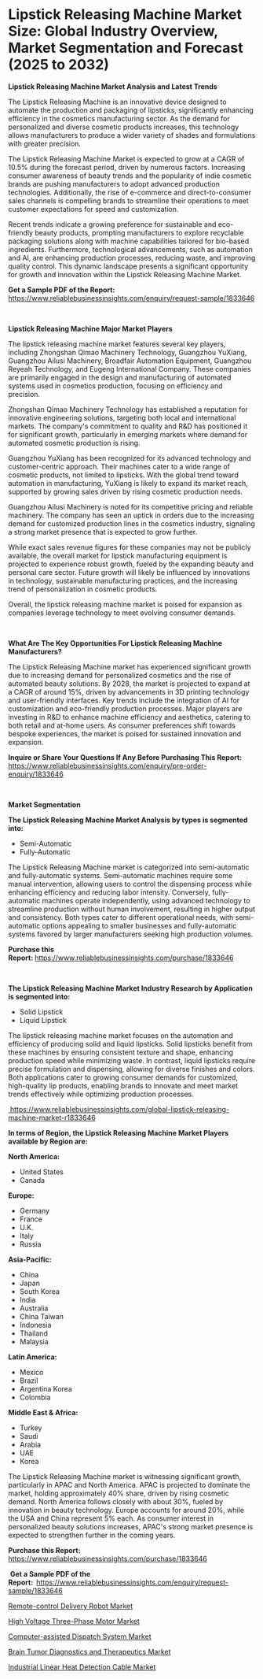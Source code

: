 <p><h1>Lipstick Releasing Machine Market Size: Global Industry Overview, Market Segmentation and Forecast (2025 to 2032)</h1></p><p><strong>Lipstick Releasing Machine Market Analysis and Latest Trends</strong></p>
<p><p>The Lipstick Releasing Machine is an innovative device designed to automate the production and packaging of lipsticks, significantly enhancing efficiency in the cosmetics manufacturing sector. As the demand for personalized and diverse cosmetic products increases, this technology allows manufacturers to produce a wider variety of shades and formulations with greater precision.</p><p>The Lipstick Releasing Machine Market is expected to grow at a CAGR of 10.5% during the forecast period, driven by numerous factors. Increasing consumer awareness of beauty trends and the popularity of indie cosmetic brands are pushing manufacturers to adopt advanced production technologies. Additionally, the rise of e-commerce and direct-to-consumer sales channels is compelling brands to streamline their operations to meet customer expectations for speed and customization.</p><p>Recent trends indicate a growing preference for sustainable and eco-friendly beauty products, prompting manufacturers to explore recyclable packaging solutions along with machine capabilities tailored for bio-based ingredients. Furthermore, technological advancements, such as automation and AI, are enhancing production processes, reducing waste, and improving quality control. This dynamic landscape presents a significant opportunity for growth and innovation within the Lipstick Releasing Machine Market.</p></p>
<p><strong>Get a Sample PDF of the Report:&nbsp;</strong> <a href="https://www.reliablebusinessinsights.com/enquiry/request-sample/1833646?utm_campaign=75&utm_medium=2&utm_source=Github&utm_content=ia&utm_term=26032025&utm_id=lipstick-releasing-machine">https://www.reliablebusinessinsights.com/enquiry/request-sample/1833646</a></p>
<p>&nbsp;</p>
<p><strong>Lipstick Releasing Machine Major Market Players</strong></p>
<p><p>The lipstick releasing machine market features several key players, including Zhongshan Qimao Machinery Technology, Guangzhou YuXiang, Guangzhou Ailusi Machinery, Broadfair Automation Equipment, Guangzhou Reyeah Technology, and Eugeng International Company. These companies are primarily engaged in the design and manufacturing of automated systems used in cosmetics production, focusing on efficiency and precision.</p><p>Zhongshan Qimao Machinery Technology has established a reputation for innovative engineering solutions, targeting both local and international markets. The company's commitment to quality and R&D has positioned it for significant growth, particularly in emerging markets where demand for automated cosmetic production is rising.</p><p>Guangzhou YuXiang has been recognized for its advanced technology and customer-centric approach. Their machines cater to a wide range of cosmetic products, not limited to lipsticks. With the global trend toward automation in manufacturing, YuXiang is likely to expand its market reach, supported by growing sales driven by rising cosmetic production needs.</p><p>Guangzhou Ailusi Machinery is noted for its competitive pricing and reliable machinery. The company has seen an uptick in orders due to the increasing demand for customized production lines in the cosmetics industry, signaling a strong market presence that is expected to grow further.</p><p>While exact sales revenue figures for these companies may not be publicly available, the overall market for lipstick manufacturing equipment is projected to experience robust growth, fueled by the expanding beauty and personal care sector. Future growth will likely be influenced by innovations in technology, sustainable manufacturing practices, and the increasing trend of personalization in cosmetic products.</p><p>Overall, the lipstick releasing machine market is poised for expansion as companies leverage technology to meet evolving consumer demands.</p></p>
<p>&nbsp;</p>
<p><strong>What Are The Key Opportunities For Lipstick Releasing Machine Manufacturers?</strong></p>
<p><p>The Lipstick Releasing Machine market has experienced significant growth due to increasing demand for personalized cosmetics and the rise of automated beauty solutions. By 2028, the market is projected to expand at a CAGR of around 15%, driven by advancements in 3D printing technology and user-friendly interfaces. Key trends include the integration of AI for customization and eco-friendly production processes. Major players are investing in R&D to enhance machine efficiency and aesthetics, catering to both retail and at-home users. As consumer preferences shift towards bespoke experiences, the market is poised for sustained innovation and expansion.</p></p>
<p><strong>Inquire or Share Your Questions If Any Before Purchasing This Report:</strong> <a href="https://www.reliablebusinessinsights.com/enquiry/pre-order-enquiry/1833646?utm_campaign=75&utm_medium=2&utm_source=Github&utm_content=ia&utm_term=26032025&utm_id=lipstick-releasing-machine">https://www.reliablebusinessinsights.com/enquiry/pre-order-enquiry/1833646</a></p>
<p>&nbsp;</p>
<p><strong>Market Segmentation</strong></p>
<p><strong>The Lipstick Releasing Machine Market Analysis by types is segmented into:</strong></p>
<p><ul><li>Semi-Automatic</li><li>Fully-Automatic</li></ul></p>
<p><p>The Lipstick Releasing Machine market is categorized into semi-automatic and fully-automatic systems. Semi-automatic machines require some manual intervention, allowing users to control the dispensing process while enhancing efficiency and reducing labor intensity. Conversely, fully-automatic machines operate independently, using advanced technology to streamline production without human involvement, resulting in higher output and consistency. Both types cater to different operational needs, with semi-automatic options appealing to smaller businesses and fully-automatic systems favored by larger manufacturers seeking high production volumes.</p></p>
<p><strong>Purchase this Report:&nbsp;</strong><a href="https://www.reliablebusinessinsights.com/purchase/1833646?utm_campaign=75&utm_medium=2&utm_source=Github&utm_content=ia&utm_term=26032025&utm_id=lipstick-releasing-machine">https://www.reliablebusinessinsights.com/purchase/1833646</a></p>
<p>&nbsp;</p>
<p><strong>The Lipstick Releasing Machine Market Industry Research by Application is segmented into:</strong></p>
<p><ul><li>Solid Lipstick</li><li>Liquid Lipstick</li></ul></p>
<p><p>The lipstick releasing machine market focuses on the automation and efficiency of producing solid and liquid lipsticks. Solid lipsticks benefit from these machines by ensuring consistent texture and shape, enhancing production speed while minimizing waste. In contrast, liquid lipsticks require precise formulation and dispensing, allowing for diverse finishes and colors. Both applications cater to growing consumer demands for customized, high-quality lip products, enabling brands to innovate and meet market trends effectively while optimizing production processes.</p></p>
<p><a href="https://www.reliablebusinessinsights.com/global-lipstick-releasing-machine-market-r1833646?utm_campaign=75&utm_medium=2&utm_source=Github&utm_content=ia&utm_term=26032025&utm_id=lipstick-releasing-machine">&nbsp;https://www.reliablebusinessinsights.com/global-lipstick-releasing-machine-market-r1833646</a></p>
<p><strong>In terms of Region, the Lipstick Releasing Machine Market Players available by Region are:</strong></p>
<p>
    <p> <strong> North America: </strong>
        <ul>
            <li>United States</li>
            <li>Canada</li>
        </ul>
        </p> 
    <p> <strong> Europe: </strong>
        <ul>
            <li>Germany</li>
            <li>France</li>
            <li>U.K.</li>
            <li>Italy</li>
            <li>Russia</li>
        </ul>
        </p> 
    <p> <strong> Asia-Pacific: </strong>
        <ul>
            <li>China</li>
            <li>Japan</li>
            <li>South Korea</li>
            <li>India</li>
            <li>Australia</li>
            <li>China Taiwan</li>
            <li>Indonesia</li>
            <li>Thailand</li>
            <li>Malaysia</li>
        </ul>
        </p> 
    <p> <strong> Latin America: </strong>
        <ul>
            <li>Mexico</li>
            <li>Brazil</li>
            <li>Argentina Korea</li>
            <li>Colombia</li>
        </ul>
        </p> 
    <p> <strong> Middle East & Africa: </strong>
        <ul>
            <li>Turkey</li>
            <li>Saudi</li>
            <li>Arabia</li>
            <li>UAE</li>
            <li>Korea</li>
        </ul>
    </p>
    </p>
<p><p>The Lipstick Releasing Machine market is witnessing significant growth, particularly in APAC and North America. APAC is projected to dominate the market, holding approximately 40% share, driven by rising cosmetic demand. North America follows closely with about 30%, fueled by innovation in beauty technology. Europe accounts for around 20%, while the USA and China represent 5% each. As consumer interest in personalized beauty solutions increases, APAC's strong market presence is expected to strengthen further in the coming years.</p></p>
<p><strong>Purchase this Report: </strong><a href="https://www.reliablebusinessinsights.com/purchase/1833646?utm_campaign=75&utm_medium=2&utm_source=Github&utm_content=ia&utm_term=26032025&utm_id=lipstick-releasing-machine">https://www.reliablebusinessinsights.com/purchase/1833646</a></p>
<p>&nbsp;<strong>Get a Sample PDF of the Report:&nbsp;&nbsp;</strong><a href="https://www.reliablebusinessinsights.com/enquiry/request-sample/1833646?utm_campaign=75&utm_medium=2&utm_source=Github&utm_content=ia&utm_term=26032025&utm_id=lipstick-releasing-machine">https://www.reliablebusinessinsights.com/enquiry/request-sample/1833646</a></p>
<p><strong></strong></p>
<p><p><a href="https://github.com/jensanohishi/Market-Research-Report-List-1/blob/main/remote-control-delivery-robot-market.md?utm_campaign=75&utm_medium=2&utm_source=Github&utm_content=ia&utm_term=26032025&utm_id=lipstick-releasing-machine">Remote-control Delivery Robot Market</a></p><p><a href="https://github.com/cwasicioaie/Market-Research-Report-List-1/blob/main/high-voltage-three-phase-motor-market.md?utm_campaign=75&utm_medium=2&utm_source=Github&utm_content=ia&utm_term=26032025&utm_id=lipstick-releasing-machine">High Voltage Three-Phase Motor Market</a></p><p><a href="https://github.com/kavechoxo/Market-Research-Report-List-1/blob/main/computer-assisted-dispatch-system-market.md?utm_campaign=75&utm_medium=2&utm_source=Github&utm_content=ia&utm_term=26032025&utm_id=lipstick-releasing-machine">Computer-assisted Dispatch System Market</a></p><p><a href="https://github.com/ebalabenoot/Market-Research-Report-List-1/blob/main/brain-tumor-diagnostics-and-therapeutics-market.md?utm_campaign=75&utm_medium=2&utm_source=Github&utm_content=ia&utm_term=26032025&utm_id=lipstick-releasing-machine">Brain Tumor Diagnostics and Therapeutics Market</a></p><p><a href="https://github.com/qianyateina/Market-Research-Report-List-1/blob/main/industrial-linear-heat-detection-cable-market.md?utm_campaign=75&utm_medium=2&utm_source=Github&utm_content=ia&utm_term=26032025&utm_id=lipstick-releasing-machine">Industrial Linear Heat Detection Cable Market</a></p></p>